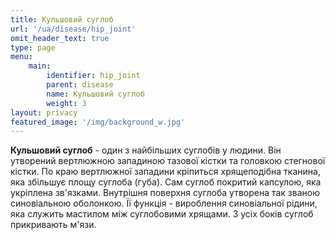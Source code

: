 ```yaml
---
title: Кульшовий суглоб
url: '/ua/disease/hip_joint'
omit_header_text: true
type: page
menu:
    main:
        identifier: hip_joint
        parent: disease
        name: Кульшовий суглоб
        weight: 3
layout: privacy
featured_image: '/img/background_w.jpg'
---
```


**Кульшовий суглоб** - один з найбільших суглобів у людини. Він утворений вертлюжною западиною тазової кістки та
головкою стегнової кістки. По краю вертлюжної западини кріпиться хрящеподібна тканина, яка збільшує площу суглоба
(губа). Сам суглоб покритий капсулою, яка укріплена зв'язками. Внутрішня поверхня суглоба утворена так званою
синовіальною оболонкою. Її функція - вироблення синовіальної рідини, яка служить мастилом між суглобовими хрящами. З
усіх боків суглоб прикривають м'язи.